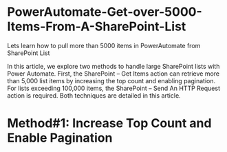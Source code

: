 # PowerAutomate-Get-over-5000-Items-From-A-SharePoint-List
Lets learn how to pull more than 5000 items in PowerAutomate from SharePoint List


In this article, we explore two methods to handle large SharePoint lists with Power Automate. First, the SharePoint – Get Items action can retrieve more than 5,000 list items by increasing the top count and enabling pagination. For lists exceeding 100,000 items, the SharePoint – Send An HTTP Request action is required. Both techniques are detailed in this article.



# Method#1: Increase Top Count and Enable Pagination
